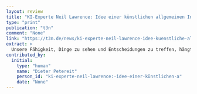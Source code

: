 ```yaml
---
layout: review
title: "KI-Experte Neil Lawrence: Idee einer künstlichen allgemeinen Intelligenz Unsinn"
type: "print"
publication: "t3n"
comment: "None"
link: "https://t3n.de/news/ki-experte-neil-lawrence-idee-kuenstliche-allgemeine-intelligenz-unsinn-1647153/"
extract: >
  Unsere Fähigkeit, Dinge zu sehen und Entscheidungen zu treffen, hängt von unseren Schwächen und unseren Grenzen ab, und wir werden nie in der Lage sein, dies in Maschinen nachzuahmen.
contributed_by:
  initial:
    type: "human"
    name: "Dieter Petereit"
    person_id: "ki-experte-neil-lawrence:-idee-einer-künstlichen-a"
    date: "None"
---
```

